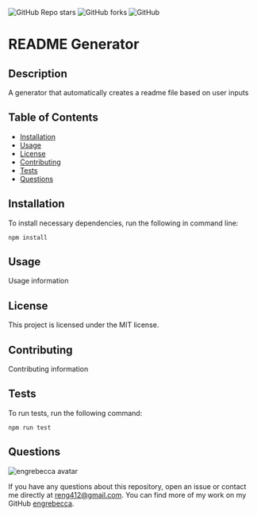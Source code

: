 
![GitHub Repo stars](https://img.shields.io/github/stars/engrebecca/readme-generator?style=social)
![GitHub forks](https://img.shields.io/github/forks/engrebecca/readme-generator?style=social)
![GitHub](https://img.shields.io/github/license/engrebecca/readme-generator)

# README Generator

## Description
A generator that automatically creates a readme file based on user inputs

## Table of Contents
* [Installation](#installation)
* [Usage](#usage)
* [License](#license)
* [Contributing](#contributing)
* [Tests](#tests)
* [Questions](#questions)

## Installation
To install necessary dependencies, run the following in command line:

    npm install

## Usage
Usage information

## License
This project is licensed under the MIT license.

## Contributing
Contributing information

## Tests
To run tests, run the following command:

    npm run test

## Questions
![engrebecca avatar](https://github.com/engrebecca.png?size=40)

If you have any questions about this repository, open an issue or contact me directly at <reng412@gmail.com>. You can find more of my work on my GitHub [engrebecca](https://github.com/engrebecca).
